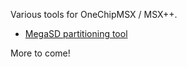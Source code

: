 Various tools for OneChipMSX / MSX++.

* [MegaSD partitioning tool](MegaSD-partition/readme.md)

More to come!
